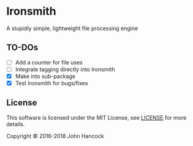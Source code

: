 # Ironsmith #

A stupidly simple, lightweight file processing engine

## TO-DOs ##

- [ ] Add a counter for file uses
- [ ] Integrate tagging directly into Ironsmith
- [X] Make into sub-package
- [X] Test Ironsmith for bugs/fixes

## License ##

This software is licensed under the MIT License, see [LICENSE](LICENSE) for more details.

Copyright © 2016-2018 John Hancock
